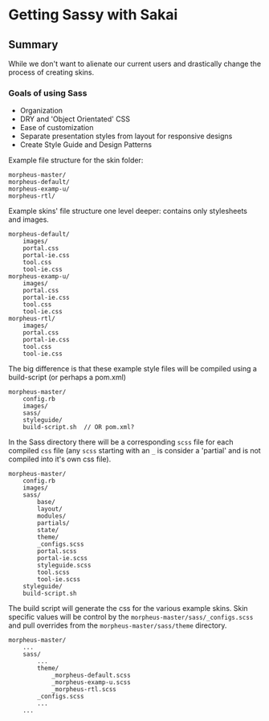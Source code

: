# Getting Sassy with Sakai

## Summary 
While we don't want to alienate our current users and drastically change the process of creating skins. 
	
### Goals of using Sass
* Organization
* DRY and 'Object Orientated' CSS
* Ease of customization
* Separate presentation styles from layout for responsive designs
* Create Style Guide and Design Patterns


Example file structure for the skin folder:   

```
morpheus-master/  
morpheus-default/
morpheus-examp-u/  
morpheus-rtl/  
```

Example skins' file structure one level deeper: contains only stylesheets and images.

```   
morpheus-default/     
	images/         
	portal.css      
	portal-ie.css        
	tool.css     
	tool-ie.css   
morpheus-examp-u/     
	images/    
	portal.css   
	portal-ie.css     
	tool.css   
	tool-ie.css  
morpheus-rtl/   
	images/    
	portal.css   
	portal-ie.css     
	tool.css   
	tool-ie.css  
```   

The big difference is that these example style files will be compiled using a build-script (or perhaps a pom.xml) 
 
```   
morpheus-master/
	config.rb         
	images/
	sass/
	styleguide/
	build-script.sh  // OR pom.xml?      
```   

In the Sass directory there will be a corresponding `scss` file for each compiled `css` file (any `scss` starting with an `_` is consider a 'partial' and is not compiled into it's own css file). 

```   
morpheus-master/
	config.rb            
	images/
	sass/
		base/
		layout/
		modules/
		partials/
		state/
		theme/
		_configs.scss
		portal.scss
		portal-ie.scss
		styleguide.scss
		tool.scss
		tool-ie.scss
	styleguide/
	build-script.sh       
```

The build script will generate the css for the various example skins. Skin specific values will be control by the `morpheus-master/sass/_configs.scss` and pull overrides from the `morpheus-master/sass/theme` directory.


```   
morpheus-master/
	...
	sass/
		...
		theme/
			_morpheus-default.scss
			_morpheus-examp-u.scss  
			_morpheus-rtl.scss	
		_configs.scss
		...  
	...       
```


  

